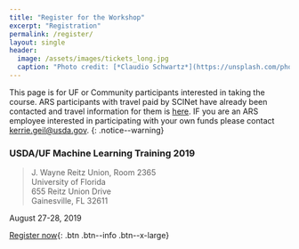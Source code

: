 ```yaml
---
title: "Register for the Workshop"
excerpt: "Registration"
permalink: /register/
layout: single
header:
  image: /assets/images/tickets_long.jpg
  caption: "Photo credit: [*Claudio Schwartz*](https://unsplash.com/photos/UX-mCYFC1cAQ)"
---
```


This page is for UF or Community participants interested in taking the
course. ARS participants with travel paid by SCINet have already been contacted
and travel information for them is [here](/travel). IF you are an ARS
employee interested in participating with your own funds please contact
kerrie.geil@usda.gov.
{: .notice--warning}

### USDA/UF Machine Learning Training 2019
> J. Wayne Reitz Union, Room 2365  
> University of Florida  
> 655 Reitz Union Drive  
> Gainesville, FL 32611  

August 27-28, 2019

[Register now](https://uf-usda-ml-course.eventbrite.com){: .btn .btn--info .btn--x-large}
